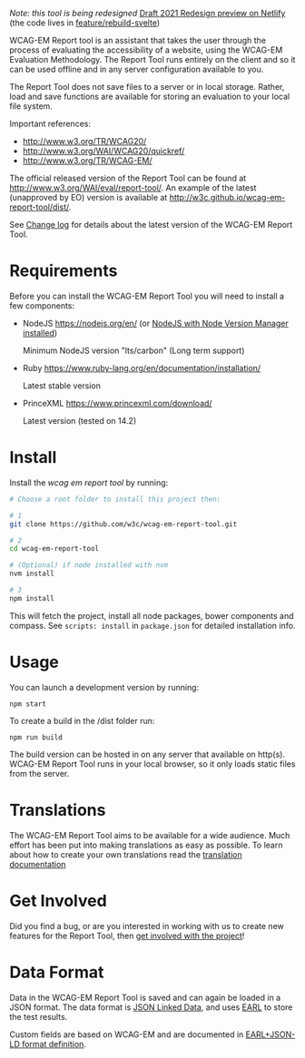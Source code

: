 _Note: this tool is being redesigned_ [Draft 2021 Redesign preview on Netlify](https://wcag-em-report-tool-2021-redesign.netlify.app/) (the code lives in [feature/rebuild-svelte](https://github.com/w3c/wcag-em-report-tool/tree/feature/rebuild-svelte)) 

WCAG-EM Report tool is an assistant that takes the user
through the process of evaluating the accessibility of a
website, using the WCAG-EM Evaluation Methodology. The Report
Tool runs entirely on the client and so it can be used offline
and in any server configuration available to you.

The Report Tool does not save files to a server or in local
storage. Rather, load and save functions are available for
storing an evaluation to your local file system.

Important references:

- <http://www.w3.org/TR/WCAG20/>
- <http://www.w3.org/WAI/WCAG20/quickref/>
- <http://www.w3.org/TR/WCAG-EM/>

The official released version of the Report Tool can be found at <http://www.w3.org/WAI/eval/report-tool/>. An example of the latest (unapproved by EO) version is available at <http://w3c.github.io/wcag-em-report-tool/dist/>.

See [Change log](changelog.md) for details about the latest version of the WCAG-EM Report Tool.


# Requirements

Before you can install the WCAG-EM Report Tool you will need
to install a few components:

- NodeJS    https://nodejs.org/en/ (or [NodeJS with Node Version Manager installed](https://github.com/creationix/nvm))

  Minimum NodeJS version "lts/carbon" (Long term support)

- Ruby      https://www.ruby-lang.org/en/documentation/installation/

  Latest stable version

- PrinceXML https://www.princexml.com/download/

  Latest version (tested on 14.2)

# Install

Install the _wcag em report tool_ by running:

```bash
# Choose a root folder to install this project then:

# 1
git clone https://github.com/w3c/wcag-em-report-tool.git

# 2
cd wcag-em-report-tool

# (Optional) if node installed with nvm
nvm install

# 3
npm install
```

This will fetch the project, install all node packages, bower components and compass. See `scripts: install` in `package.json` for detailed installation info.


# Usage
You can launch a development version by running:

    npm start

To create a build in the /dist folder run:

    npm run build

The build version can be hosted in on any server that available
on http(s). WCAG-EM Report Tool runs in your local browser, so it only loads static files from the server.


# Translations
The WCAG-EM Report Tool aims to be available for a wide audience.
Much effort has been put into making translations as easy as
possible. To learn about how to create your own translations
read the [translation documentation](docs/translation.md)


# Get Involved
Did you find a bug, or are you interested in working with us to
create new features for the Report Tool, then
[get involved with the project](docs/contribute.md)!

# Data Format
Data in the WCAG-EM Report Tool is saved and can again be loaded
in a JSON format. The data format is
[JSON Linked Data](http://json-ld.org/), and uses
[EARL](http://www.w3.org/TR/EARL10-Schema/) to store the test
results.

Custom fields are based on WCAG-EM and are documented in
[EARL+JSON-LD format definition](docs/EARL+JSON-LD.md).
